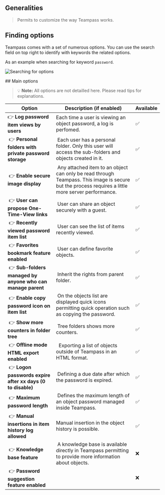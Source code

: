 <!-- docs/manage/settings.md -->


## Generalities

> Permits to customize the way Teampass works. 

## Finding options

Teampass comes with a set of numerous options. You can use the search field on top right to identify with keywords the related options.

As an example when searching for keyword `password`.

![Searching for options](../../_media/tp3_settings_keyword_search.png)


## Main options

> :bulb: **Note:**  All options are not detailled here. Please read tips for explanations.

| Option | Description (if enabled) | Available |
| -- | -- | -- |
| 👉 __Log password item views by users__  | Each time a user is viewing an object password, a log is perfomed.| ✅ |
| 👉 __Personal folders with private password storage__ | Each user has a personal folder. Only this user will access the sub-folders and objects created in it. | ✅ |
| 👉 __Enable secure image display__ | Any attached item to an object can only be read through Teampass. This image is secure but the process requires a little more server performance. | ✅ |
| 👉 __User can propose One-Time-View links__ | User can share an object securely with a guest. | ✅ |
| 👉 __Recently viewed password item list__ | User can see the list of items recently viewed. | ✅ |
| 👉 __Favorites bookmark feature enabled__ | User can define favorite objects. | ✅ |
| 👉 __Sub-folders managed by anyone who can manage parent__ | Inherit the rights from parent folder. | ✅ |
| 👉 __Enable copy password icon on item list__ | On the objects list are displayed quick icons permitting quick operation such as copying the password. | ✅ |
| 👉 __Show more counters in folder tree__ | Tree folders shows more counters. | ✅ |
| 👉 __Offline mode HTML export enabled__ |  Exporting a list of objects outside of Teampass in an HTML format. | ✅ |
| 👉 __Logon passwords expire after xx days (0 to disable)__ | Defining a due date after which the password is expired. | ✅ |
| 👉 __Maximum password length__ | Defines the maximum length of an object password managed inside Teampass. | ✅ |
| 👉 __Manual insertions in item history log allowed__ | Manual insertion in the object history is possible. | ✅ |
| 👉 __Knowledge base feature__ | A knowledge base is available directly in Teampass permitting to provide more information about objects. | ❌ |
| 👉 __Password suggestion feature enabled__ |  | ❌ |
